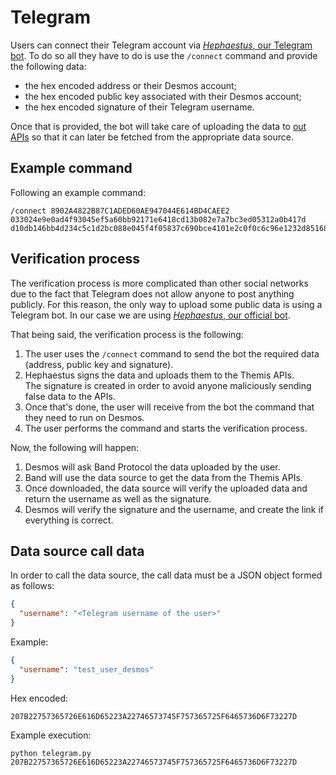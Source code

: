 # Telegram
Users can connect their Telegram account via [_Hephaestus_, our Telegram bot](https://github.com/desmos-labs/hephaestus). To do so all they have to do is use the `/connect` command and provide the following data: 

- the hex encoded address or their Desmos account;
- the hex encoded public key associated with their Desmos account;
- the hex encoded signature of their Telegram username. 

Once that is provided, the bot will take care of uploading the data to [out APIs](../apis.md) so that it can later be fetched from the appropriate data source.

## Example command
Following an example command: 

```
/connect 8902A4822B87C1ADED60AE947044E614BD4CAEE2 033024e9e0ad4f93045ef5a60bb92171e6418cd13b082e7a7bc3ed05312a0b417d d10db146bb4d234c5c1d2bc088e045f4f05837c690bce4101e2c0f0c6c96e1232d8516884b0a694ee85e9c9da51be74966886cbb12af4ad87e5336da76d75cfb
```

## Verification process
The verification process is more complicated than other social networks due to the fact that Telegram does not allow anyone to post anything publicly. For this reason, the only way to upload some public data is using a Telegram bot. In our case we are using [_Hephaestus_, our official bot](https://github.com/desmos-labs/hephaestus). 

That being said, the verification process is the following: 

1. The user uses the `/connect` command to send the bot the required data (address, public key and signature). 
2. Hephaestus signs the data and uploads them to the Themis APIs.  
   The signature is created in order to avoid anyone maliciously sending false data to the APIs.
3. Once that's done, the user will receive from the bot the command that they need to run on Desmos. 
4. The user performs the command and starts the verification process.

Now, the following will happen:

1. Desmos will ask Band Protocol the data uploaded by the user. 
2. Band will use the data source to get the data from the Themis APIs. 
3. Once downloaded, the data source will verify the uploaded data and return the username as well as the signature. 
4. Desmos will verify the signature and the username, and create the link if everything is correct. 

## Data source call data
In order to call the data source, the call data must be a JSON object formed as follows: 

```json
{
  "username": "<Telegram username of the user>"
}
```

Example:
```json
{
  "username": "test_user_desmos"
}
```

Hex encoded:
```
207B22757365726E616D65223A22746573745F757365725F6465736D6F73227D
```

Example execution:
```shel
python telegram.py 207B22757365726E616D65223A22746573745F757365725F6465736D6F73227D
```

